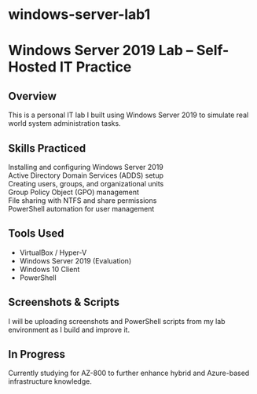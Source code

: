# windows-server-lab1
# Windows Server 2019 Lab – Self-Hosted IT Practice

## Overview  
This is a personal IT lab I built using Windows Server 2019 to simulate real world system administration tasks.

## Skills Practiced
 Installing and configuring Windows Server 2019  
Active Directory Domain Services (ADDS) setup  
 Creating users, groups, and organizational units  
 Group Policy Object (GPO) management  
File sharing with NTFS and share permissions  
PowerShell automation for user management  

## Tools Used
- VirtualBox / Hyper-V  
- Windows Server 2019 (Evaluation)  
- Windows 10 Client  
- PowerShell

## Screenshots & Scripts  
I will be uploading screenshots and PowerShell scripts from my lab environment as I build and improve it.

## In Progress  
Currently studying for AZ-800 to further enhance hybrid and Azure-based infrastructure knowledge.
